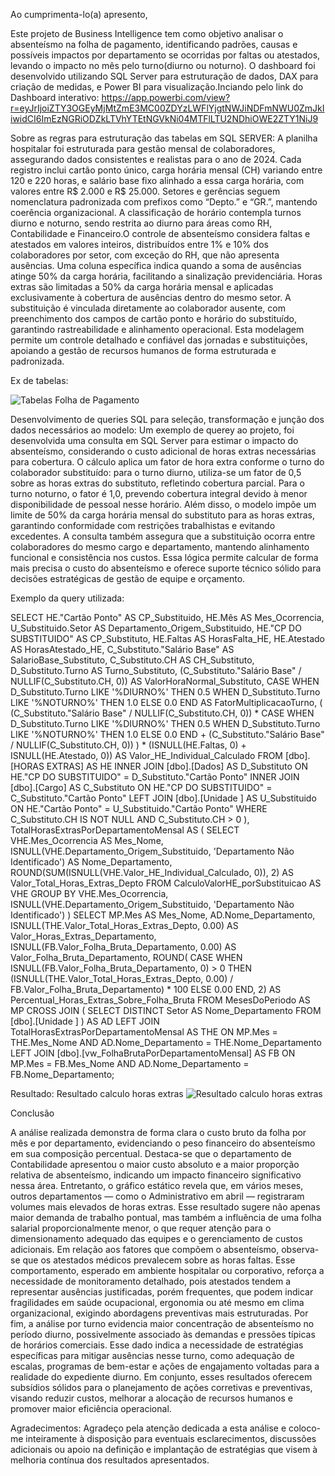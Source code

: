 Ao cumprimenta-lo(a) apresento,

Este projeto de Business Intelligence tem como objetivo analisar o absenteísmo na folha de pagamento, identificando padrões, causas e possíveis impactos por departamento se ocorridas por faltas ou atestados, levando o impacto no mês pelo turno(diurno ou noturno). O dashboard foi desenvolvido utilizando SQL Server para estruturação de dados, DAX para criação de medidas, e Power BI para visualização.Inciando pelo link do Dashboard interativo: https://app.powerbi.com/view?r=eyJrIjoiZTY3OGEyMjMtZmE3MC00ZDYzLWFlYjgtNWJiNDFmNWU0ZmJkIiwidCI6ImEzNGRiODZkLTVhYTEtNGVkNi04MTFlLTU2NDhiOWE2ZTY1NiJ9

Sobre as regras para estruturação das tabelas em SQL SERVER: A planilha hospitalar foi estruturada para gestão mensal de colaboradores, assegurando dados consistentes e realistas para o ano de 2024. Cada registro inclui cartão ponto único, carga horária mensal (CH) variando entre 120 e 220 horas, e salário base fixo alinhado a essa carga horária, com valores entre R$ 2.000 e R$ 25.000. Setores e gerências seguem nomenclatura padronizada com prefixos como “Depto.” e “GR.”, mantendo coerência organizacional. A classificação de horário contempla turnos diurno e noturno, sendo restrita ao diurno para áreas como RH, Contabilidade e Financeiro.O controle de absenteísmo considera faltas e atestados em valores inteiros, distribuídos entre 1% e 10% dos colaboradores por setor, com exceção do RH, que não apresenta ausências. Uma coluna específica indica quando a soma de ausências atinge 50% da carga horária, facilitando a sinalização previdenciária. Horas extras são limitadas a 50% da carga horária mensal e aplicadas exclusivamente à cobertura de ausências dentro do mesmo setor. A substituição é vinculada diretamente ao colaborador ausente, com preenchimento dos campos de cartão ponto e horário do substituído, garantindo rastreabilidade e alinhamento operacional. Esta modelagem permite um controle detalhado e confiável das jornadas e substituições, apoiando a gestão de recursos humanos de forma estruturada e padronizada.

Ex de tabelas:

![Tabelas Folha de Pagamento](https://github.com/user-attachments/assets/937bed91-ada9-4a34-9aa5-b8901734e305)




Desenvolvimento de queries SQL para seleção, transformação e junção dos dados necessários ao modelo: Um exemplo de querey ao projeto, foi desenvolvida uma consulta em SQL Server para estimar o impacto do absenteísmo, considerando o custo adicional de horas extras necessárias para cobertura. O cálculo aplica um fator de hora extra conforme o turno do colaborador substituído: para o turno diurno, utiliza-se um fator de 0,5 sobre as horas extras do substituto, refletindo cobertura parcial. Para o turno noturno, o fator é 1,0, prevendo cobertura integral devido à menor disponibilidade de pessoal nesse horário. Além disso, o modelo impõe um limite de 50% da carga horária mensal do substituto para as horas extras, garantindo conformidade com restrições trabalhistas e evitando excedentes. A consulta também assegura que a substituição ocorra entre colaboradores do mesmo cargo e departamento, mantendo alinhamento funcional e consistência nos custos. Essa lógica permite calcular de forma mais precisa o custo do absenteísmo e oferece suporte técnico sólido para decisões estratégicas de gestão de equipe e orçamento.

Exemplo da query utilizada:

SELECT
    HE."Cartão Ponto" AS CP_Substituido,
    HE.Mês AS Mes_Ocorrencia,
    U_Substituido.Setor AS Departamento_Origem_Substituido,
    HE."CP DO SUBSTITUIDO" AS CP_Substituto,
    HE.Faltas AS HorasFalta_HE,
    HE.Atestado AS HorasAtestado_HE,
    C_Substituto."Salário Base" AS SalarioBase_Substituto,
    C_Substituto.CH AS CH_Substituto,
    D_Substituto.Turno AS Turno_Substituto,
    (C_Substituto."Salário Base" / NULLIF(C_Substituto.CH, 0)) AS ValorHoraNormal_Substituto,
    CASE
        WHEN D_Substituto.Turno LIKE '%DIURNO%' THEN 0.5
        WHEN D_Substituto.Turno LIKE '%NOTURNO%' THEN 1.0
        ELSE 0.0
    END AS FatorMultiplicacaoTurno,
    (
        (C_Substituto."Salário Base" / NULLIF(C_Substituto.CH, 0)) *
        CASE
            WHEN D_Substituto.Turno LIKE '%DIURNO%' THEN 0.5
            WHEN D_Substituto.Turno LIKE '%NOTURNO%' THEN 1.0
            ELSE 0.0
        END
        +
        (C_Substituto."Salário Base" / NULLIF(C_Substituto.CH, 0))
    ) * (ISNULL(HE.Faltas, 0) + ISNULL(HE.Atestado, 0)) AS Valor_HE_Individual_Calculado
FROM [dbo].[HORAS EXTRAS] AS HE
INNER JOIN [dbo].[Dados] AS D_Substituto
    ON HE."CP DO SUBSTITUIDO" = D_Substituto."Cartão Ponto"
INNER JOIN [dbo].[Cargo] AS C_Substituto
    ON HE."CP DO SUBSTITUIDO" = C_Substituto."Cartão Ponto"
LEFT JOIN [dbo].[Unidade ] AS U_Substituido
    ON HE."Cartão Ponto" = U_Substituido."Cartão Ponto"
WHERE C_Substituto.CH IS NOT NULL AND C_Substituto.CH > 0
), TotalHorasExtrasPorDepartamentoMensal AS ( SELECT VHE.Mes_Ocorrencia AS Mes_Nome, ISNULL(VHE.Departamento_Origem_Substituido, 'Departamento Não Identificado') AS Nome_Departamento, ROUND(SUM(ISNULL(VHE.Valor_HE_Individual_Calculado, 0)), 2) AS Valor_Total_Horas_Extras_Depto FROM CalculoValorHE_porSubstituicao AS VHE GROUP BY VHE.Mes_Ocorrencia, ISNULL(VHE.Departamento_Origem_Substituido, 'Departamento Não Identificado') ) SELECT MP.Mes AS Mes_Nome, AD.Nome_Departamento, ISNULL(THE.Valor_Total_Horas_Extras_Depto, 0.00) AS Valor_Horas_Extras_Departamento, ISNULL(FB.Valor_Folha_Bruta_Departamento, 0.00) AS Valor_Folha_Bruta_Departamento, ROUND( CASE WHEN ISNULL(FB.Valor_Folha_Bruta_Departamento, 0) > 0 THEN (ISNULL(THE.Valor_Total_Horas_Extras_Depto, 0.00) / FB.Valor_Folha_Bruta_Departamento) * 100 ELSE 0.00 END, 2) AS Percentual_Horas_Extras_Sobre_Folha_Bruta FROM MesesDoPeriodo AS MP CROSS JOIN ( SELECT DISTINCT Setor AS Nome_Departamento FROM [dbo].[Unidade ] ) AS AD LEFT JOIN TotalHorasExtrasPorDepartamentoMensal AS THE ON MP.Mes = THE.Mes_Nome AND AD.Nome_Departamento = THE.Nome_Departamento LEFT JOIN [dbo].[vw_FolhaBrutaPorDepartamentoMensal] AS FB ON MP.Mes = FB.Mes_Nome AND AD.Nome_Departamento = FB.Nome_Departamento;

Resultado: Resultado calculo horas extras
![Resultado calculo horas extras](https://github.com/user-attachments/assets/878af750-58b9-4dd2-83cb-cefa3a0ddf8d)


Conclusão

A análise realizada demonstra de forma clara o custo bruto da folha por mês e por departamento, evidenciando o peso financeiro do absenteísmo em sua composição percentual. Destaca-se que o departamento de Contabilidade apresentou o maior custo absoluto e a maior proporção relativa de absenteísmo, indicando um impacto financeiro significativo nessa área. Entretanto, o gráfico estático revela que, em vários meses, outros departamentos — como o Administrativo em abril — registraram volumes mais elevados de horas extras. Esse resultado sugere não apenas maior demanda de trabalho pontual, mas também a influência de uma folha salarial proporcionalmente menor, o que requer atenção para o dimensionamento adequado das equipes e o gerenciamento de custos adicionais. Em relação aos fatores que compõem o absenteísmo, observa-se que os atestados médicos prevalecem sobre as horas faltas. Esse comportamento, esperado em ambiente hospitalar ou corporativo, reforça a necessidade de monitoramento detalhado, pois atestados tendem a representar ausências justificadas, porém frequentes, que podem indicar fragilidades em saúde ocupacional, ergonomia ou até mesmo em clima organizacional, exigindo abordagens preventivas mais estruturadas. Por fim, a análise por turno evidencia maior concentração de absenteísmo no período diurno, possivelmente associado às demandas e pressões típicas de horários comerciais. Esse dado indica a necessidade de estratégias específicas para mitigar ausências nesse turno, como adequação de escalas, programas de bem-estar e ações de engajamento voltadas para a realidade do expediente diurno. Em conjunto, esses resultados oferecem subsídios sólidos para o planejamento de ações corretivas e preventivas, visando reduzir custos, melhorar a alocação de recursos humanos e promover maior eficiência operacional.

Agradecimentos: Agradeço pela atenção dedicada a esta análise e coloco-me inteiramente à disposição para eventuais esclarecimentos, discussões adicionais ou apoio na definição e implantação de estratégias que visem à melhoria contínua dos resultados apresentados.
